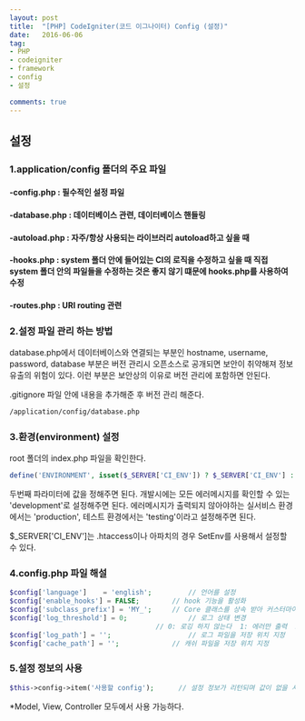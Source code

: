 ```yaml
---
layout: post
title:  "[PHP] CodeIgniter(코드 이그나이터) Config (설정)"
date:   2016-06-06
tag:
- PHP
- codeigniter
- framework
- config
- 설정

comments: true
---
```


## 설정

### 1.application/config 폴더의 주요 파일

#### -config.php : 필수적인 설정 파일

#### -database.php : 데이터베이스 관련, 데이터베이스 핸들링 

#### -autoload.php : 자주/항상 사용되는 라이브러리 autoload하고 싶을 때

#### -hooks.php : system 폴더 안에 들어있는 CI의 로직을 수정하고 싶을 때 직접 system 폴더 안의 파일들을 수정하는 것은 좋지 않기 떄문에 hooks.php를 사용하여 수정

#### -routes.php : URI routing 관련

### 2.설정 파일 관리 하는 방법
database.php에서 데이터베이스와 연결되는 부분인 hostname, username, password, database 부분은 버전 관리시 오픈소스로 공개되면 보안이 취약해져 정보 유출의 위험이 있다. 이런 부분은 보안상의 이유로 버전 관리에 포함하면 안된다.

.gitignore 파일 안에 내용을 추가해준 후 버전 관리 해준다.

```bash
/application/config/database.php
```

### 3.환경(environment) 설정
root 폴더의 index.php 파일을 확인한다.
	
```php
define('ENVIRONMENT', isset($_SERVER['CI_ENV']) ? $_SERVER['CI_ENV'] : 'development');
```

두번째 파라미터에 값을 정해주면 된다.
개발시에는 모든 에러메시지를 확인할 수 있는 'development'로 설정해주면 된다. 
에러메시지가 출력되지 않아야하는 실서비스 환경에서는 'production', 테스트 환경에서는 'testing'이라고 설정해주면 된다.

$_SERVER['CI_ENV']는 .htaccess이나 아파치의 경우 SetEnv를 사용해서 설정할 수 있다.

### 4.config.php 파일 해설
```php
$config['language']    = 'english';			// 언어를 설정
$config['enable_hooks'] = FALSE;		// hook 기능을 활성화
$config['subclass_prefix'] = 'MY_';		// Core 클래스를 상속 받아 커스터마이징 할 때 클래스 이름의 약속된 접두사를 변경
$config['log_threshold'] = 0;				// 로그 상태 변경 
									// 0: 로깅 하지 않는다  1: 에러만 출력  2: Debug Message  3: Informaion Message  4: 모든 메세지
$config['log_path'] = '';					// 로그 파일을 저장 위치 지정
$config['cache_path'] = '';				// 캐쉬 파일을 저장 위치 지정
```

### 5.설정 정보의 사용
```php
$this->config->item('사용할 config');		// 설정 정보가 리턴되며 값이 없을 시 FALSE가 리턴
```

*Model, View, Controller 모두에서 사용 가능하다.
